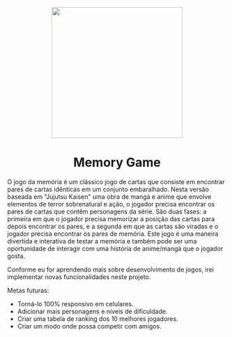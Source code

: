 <div align="center">
<img src="https://user-images.githubusercontent.com/87157751/236595532-a51795d8-5ebf-4357-8b3c-b7705504bc6c.png" width="300px"/><h1>Memory Game</h1>
</div>

O jogo da memória é um clássico jogo de cartas que consiste em encontrar pares de cartas idênticas em um conjunto embaralhado. Nesta versão baseada em "Jujutsu Kaisen" uma obra de mangá e anime que envolve elementos de terror sobrenatural e ação, o jogador precisa encontrar os pares de cartas que contêm personagens da série. São duas fases: a primeira em que o jogador precisa memorizar a posição das cartas para depois encontrar os pares, e a segunda em que as cartas são viradas e o jogador precisa encontrar os pares de memória. Este jogo é uma maneira divertida e interativa de testar a memória e também pode ser uma oportunidade de interagir com uma história de anime/mangá que o jogador gosta.

<p>Conforme eu for aprendendo mais sobre desenvolvimento de jogos, irei implementar novas funcionalidades neste projeto.</p>
<p>Metas futuras:</p>
<ul>
  <li>Torná-lo 100% responsivo em celulares.</li>
  <li>Adicionar mais personagens e níveis de dificuldade.</li>
  <li>Criar uma tabela de ranking dos 10 melhores jogadores.</li>
  <li>Criar um modo onde possa competir com amigos.</li>
</ul>
